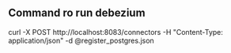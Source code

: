 ## Command ro run debezium
curl -X POST http://localhost:8083/connectors -H "Content-Type: application/json" -d @register_postgres.json
